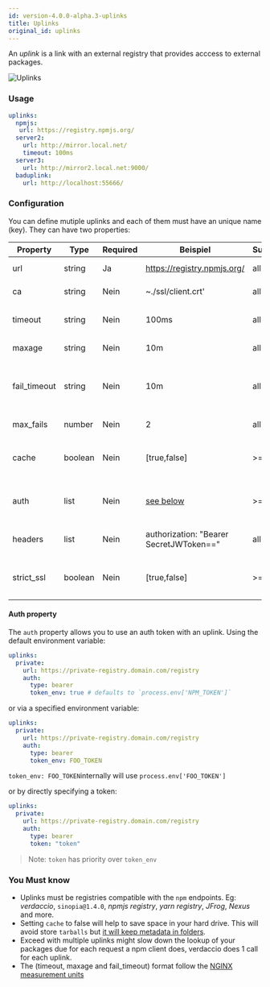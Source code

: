 ```yaml
---
id: version-4.0.0-alpha.3-uplinks
title: Uplinks
original_id: uplinks
---
```


An *uplink* is a link with an external registry that provides acccess to external packages.

![Uplinks](/img/uplinks.png)

### Usage

```yaml
uplinks:
  npmjs:
   url: https://registry.npmjs.org/
  server2:
    url: http://mirror.local.net/
    timeout: 100ms
  server3:
    url: http://mirror2.local.net:9000/
  baduplink:
    url: http://localhost:55666/
```

### Configuration

You can define mutiple uplinks and each of them must have an unique name (key). They can have two properties:

| Property     | Type    | Required | Beispiel                                | Support | Beschreibung                                                                                                               | Standard   |
| ------------ | ------- | -------- | --------------------------------------- | ------- | -------------------------------------------------------------------------------------------------------------------------- | ---------- |
| url          | string  | Ja       | https://registry.npmjs.org/             | all     | The registry url                                                                                                           | npmjs      |
| ca           | string  | Nein     | ~./ssl/client.crt'                      | all     | SSL path certificate                                                                                                       | No default |
| timeout      | string  | Nein     | 100ms                                   | all     | set new timeout for the request                                                                                            | 30s        |
| maxage       | string  | Nein     | 10m                                     | all     | limit maximun failure request                                                                                              | 2m         |
| fail_timeout | string  | Nein     | 10m                                     | all     | defines max time when a request becomes a failure                                                                          | 5m         |
| max_fails    | number  | Nein     | 2                                       | all     | limit maximun failure request                                                                                              | 2          |
| cache        | boolean | Nein     | [true,false]                            | >= 2.1  | cache all remote tarballs in storage                                                                                       | true       |
| auth         | list    | Nein     | [see below](uplinks.md#auth-property)   | >= 2.5  | assigns the header 'Authorization' [more info](http://blog.npmjs.org/post/118393368555/deploying-with-npm-private-modules) | disabled   |
| headers      | list    | Nein     | authorization: "Bearer SecretJWToken==" | all     | list of custom headers for the uplink                                                                                      | disabled   |
| strict_ssl   | boolean | Nein     | [true,false]                            | >= 3.0  | If true, requires SSL certificates be valid.                                                                               | true       |

#### Auth property

The `auth` property allows you to use an auth token with an uplink. Using the default environment variable:

```yaml
uplinks:
  private:
    url: https://private-registry.domain.com/registry
    auth:
      type: bearer
      token_env: true # defaults to `process.env['NPM_TOKEN']`
```

or via a specified environment variable:

```yaml
uplinks:
  private:
    url: https://private-registry.domain.com/registry
    auth:
      type: bearer
      token_env: FOO_TOKEN
```

`token_env: FOO_TOKEN`internally will use `process.env['FOO_TOKEN']`

or by directly specifying a token:

```yaml
uplinks:
  private:
    url: https://private-registry.domain.com/registry
    auth:
      type: bearer
      token: "token"
```

> Note: `token` has priority over `token_env`

### You Must know

* Uplinks must be registries compatible with the `npm` endpoints. Eg: *verdaccio*, `sinopia@1.4.0`, *npmjs registry*, *yarn registry*, *JFrog*, *Nexus* and more.
* Setting `cache` to false will help to save space in your hard drive. This will avoid store `tarballs` but [it will keep metadata in folders](https://github.com/verdaccio/verdaccio/issues/391).
* Exceed with multiple uplinks might slow down the lookup of your packages due for each request a npm client does, verdaccio does 1 call for each uplink.
* The (timeout, maxage and fail_timeout) format follow the [NGINX measurement units](http://nginx.org/en/docs/syntax.html)